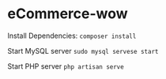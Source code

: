 
# eCommerce-wow

Install Dependencies:
`composer install`

Start MySQL server 
`sudo mysql servese start`

Start PHP server
`php artisan serve`
